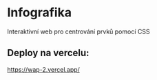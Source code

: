 # Infografika
Interaktivní web pro centrování prvků pomocí CSS
## Deploy na vercelu:
https://wap-2.vercel.app/
